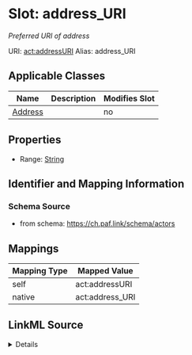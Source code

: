 

# Slot: address_URI 


_Preferred URI of address_





URI: [act:addressURI](https://ch.paf.link/schema/actors/addressURI)
Alias: address_URI

<!-- no inheritance hierarchy -->





## Applicable Classes

| Name | Description | Modifies Slot |
| --- | --- | --- |
| [Address](Address.md) |  |  no  |






## Properties

* Range: [String](String.md)




## Identifier and Mapping Information






### Schema Source


* from schema: https://ch.paf.link/schema/actors




## Mappings

| Mapping Type | Mapped Value |
| ---  | ---  |
| self | act:addressURI |
| native | act:address_URI |




## LinkML Source

<details>
```yaml
name: address-URI
description: Preferred URI of address
from_schema: https://ch.paf.link/schema/actors
rank: 1000
slot_uri: act:addressURI
alias: address_URI
owner: Address
domain_of:
- Address
range: string

```
</details>